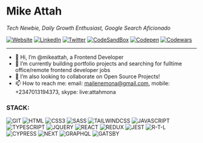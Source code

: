 # Mike Attah

*Tech Newbie, Daily Growth Enthusiast, Google Search Aficionado*

[![Website](https://img.shields.io/badge/website-mikeattah-1da1f2.svg?&style=plastic&logo=website)](https://mikeattah.com/)
[![LinkedIn](https://img.shields.io/badge/linkedin-mikeattah-1da1f2.svg?&style=plastic&logo=linkedin)](https://www.linkedin.com/in/mikeattah/)
[![Twitter](https://img.shields.io/badge/twitter-mikeattahx-1da1f2.svg?&style=plastic&logo=twitter)](https://twitter.com/mikeattahx)
[![CodeSandBox](https://img.shields.io/badge/codesandbox-mikeattah-1da1f2.svg?&style=plastic&logo=codesandbox)](https://codesandbox.io/u/mikeattah)
[![Codepen](https://img.shields.io/badge/codepen-mikeattah-1da1f2.svg?&style=plastic&logo=codepen)](https://codepen.io/u/mikeattah)
[![Codewars](https://img.shields.io/badge/codewars-mikeattah-1da1f2.svg?&style=plastic&logo=codewars)](https://www.codewars.com/users/mikeattah)
<!-- [![HackerRank](https://img.shields.io/badge/hackerrank-mikeattah-1da1f2.svg?&style=plastic&logo=hackerrank)](https://www.hackerrank.com/mikeattah)
[![Leetcode](https://img.shields.io/badge/leetcode-mikeattah-1da1f2.svg?&style=plastic&logo=leetcode)](https://leetcode.com/mikeattah/) -->

---
- 👋 Hi, I’m @mikeattah, a Frontend Developer
- 🌱 I’m currently building portfolio projects and searching for fulltime office/remote frontend developer jobs
- 💞️ I’m also looking to collaborate on Open Source Projects!
- 📫 How to reach me: email: mailenemona@gmail.com, mobile: +2347013194373, skype: live:attahmona

### STACK:
![GIT](https://img.shields.io/badge/git-1da1f2.svg?&style=plastic&color=blueviolet&logo=git)
![HTML](https://img.shields.io/badge/html5-1da1f2.svg?&style=plastic&color=blueviolet&logo=html5)
![CSS3](https://img.shields.io/badge/css3-1da1f2.svg?&style=plastic&color=blueviolet&logo=css3)
![SASS](https://img.shields.io/badge/sass-1da1f2.svg?&style=plastic&color=blueviolet&logo=sass)
![TAILWINDCSS](https://img.shields.io/badge/tailwindcss-1da1f2.svg?&style=plastic&color=blueviolet&logo=tailwindcss)
![JAVASCRIPT](https://img.shields.io/badge/javascript-1da1f2.svg?&style=plastic&color=blueviolet&logo=javascript)
![TYPESCRIPT](https://img.shields.io/badge/typescript-1da1f2.svg?&style=plastic&color=blueviolet&logo=typescript)
![JQUERY](https://img.shields.io/badge/jquery-1da1f2.svg?&style=plastic&color=blueviolet&logo=jquery)
![REACT](https://img.shields.io/badge/react-1da1f2.svg?&style=plastic&color=blueviolet&logo=react)
![REDUX](https://img.shields.io/badge/redux-1da1f2.svg?&style=plastic&color=blueviolet&logo=redux)
![JEST](https://img.shields.io/badge/jest-1da1f2.svg?&style=plastic&color=blueviolet&logo=jest)
![R-T-L](https://img.shields.io/badge/testinglibrary-1da1f2.svg?&style=plastic&color=blueviolet&logo=testinglibrary)
![CYPRESS](https://img.shields.io/badge/cypress-1da1f2.svg?&style=plastic&color=blueviolet&logo=cypress)
![NEXT](https://img.shields.io/badge/nextdotjs-1da1f2.svg?&style=plastic&color=blueviolet&logo=nextdotjs)
![GRAPHQL](https://img.shields.io/badge/graphql-1da1f2.svg?&style=plastic&color=blueviolet&logo=graphql)
![GATSBY](https://img.shields.io/badge/gatsby-1da1f2.svg?&style=plastic&color=blueviolet&logo=gatsby)

<!---
mikeattah/mikeattah is a ✨ special ✨ repository because its `README.md` (this file) appears on your GitHub profile.
You can click the Preview link to take a look at your changes.
--->
